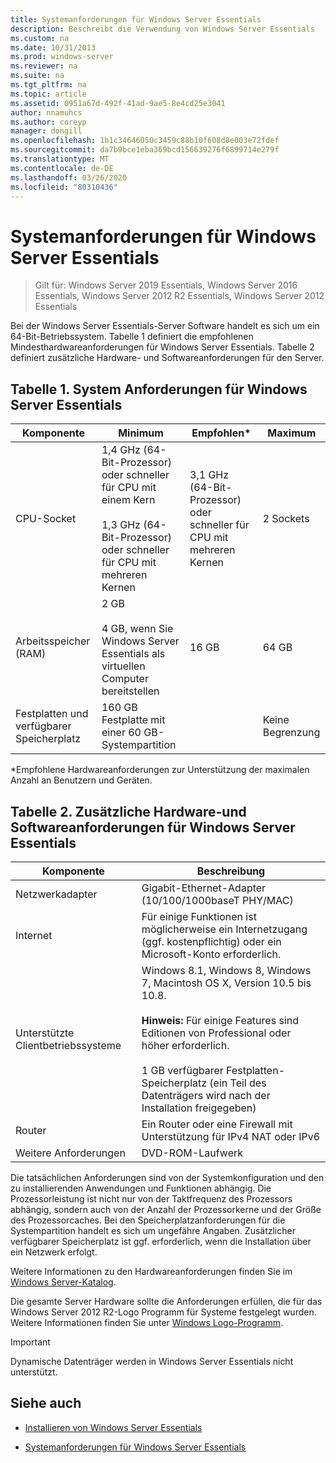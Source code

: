 ```yaml
---
title: Systemanforderungen für Windows Server Essentials
description: Beschreibt die Verwendung von Windows Server Essentials
ms.custom: na
ms.date: 10/31/2013
ms.prod: windows-server
ms.reviewer: na
ms.suite: na
ms.tgt_pltfrm: na
ms.topic: article
ms.assetid: 0951a67d-492f-41ad-9ae5-8e4cd25e3041
author: nnamuhcs
ms.author: coreyp
manager: dongill
ms.openlocfilehash: 1b1c34646050c3459c88b10f608d8e003e72fdef
ms.sourcegitcommit: da7b9bce1eba369bcd156639276f6899714e279f
ms.translationtype: MT
ms.contentlocale: de-DE
ms.lasthandoff: 03/26/2020
ms.locfileid: "80310436"
---
```

# <a name="system-requirements-for-windows-server-essentials"></a>Systemanforderungen für Windows Server Essentials

>Gilt für: Windows Server 2019 Essentials, Windows Server 2016 Essentials, Windows Server 2012 R2 Essentials, Windows Server 2012 Essentials 
  
  Bei der Windows Server Essentials-Server Software handelt es sich um ein 64-Bit-Betriebssystem. Tabelle 1 definiert die empfohlenen Mindesthardwareanforderungen für Windows Server Essentials. Tabelle 2 definiert zusätzliche Hardware- und Softwareanforderungen für den Server.  
    
  
## <a name="table-1-system-requirements-for-windows-server-essentials"></a>Tabelle 1. System Anforderungen für Windows Server Essentials  
  
|Komponente|Minimum|Empfohlen*|Maximum|  
|---------------|-------------|-------------------|-------------|  
|CPU-Socket|1,4 GHz (64-Bit-Prozessor) oder schneller für CPU mit einem Kern<br /><br /> 1,3 GHz (64-Bit-Prozessor) oder schneller für CPU mit mehreren Kernen|3,1 GHz (64-Bit-Prozessor) oder schneller für CPU mit mehreren Kernen|2 Sockets|  
|Arbeitsspeicher (RAM)|2 GB<br /><br /> 4 GB, wenn Sie Windows Server Essentials als virtuellen Computer bereitstellen|16 GB|64 GB|  
|Festplatten und verfügbarer Speicherplatz|160 GB Festplatte mit einer 60 GB-Systempartition||Keine Begrenzung|  
  
 *Empfohlene Hardwareanforderungen zur Unterstützung der maximalen Anzahl an Benutzern und Geräten.  
  
## <a name="table-2-additional-hardware-and-software-requirements-for-windows-server-essentials"></a>Tabelle 2. Zusätzliche Hardware-und Softwareanforderungen für Windows Server Essentials  
  
|Komponente|Beschreibung|  
|---------------|-----------------|  
|Netzwerkadapter|Gigabit-Ethernet-Adapter (10/100/1000baseT PHY/MAC)|  
|Internet|Für einige Funktionen ist möglicherweise ein Internetzugang (ggf. kostenpflichtig) oder ein Microsoft-Konto erforderlich.|  
|Unterstützte Clientbetriebssysteme|Windows 8.1, Windows 8, Windows 7, Macintosh OS X, Version 10.5 bis 10.8.<br /><br /> **Hinweis:** Für einige Features sind Editionen von Professional oder höher erforderlich.<br /><br /> 1 GB verfügbarer Festplatten-Speicherplatz (ein Teil des Datenträgers wird nach der Installation freigegeben)|  
|Router|Ein Router oder eine Firewall mit Unterstützung für IPv4 NAT oder IPv6|  
|Weitere Anforderungen|DVD-ROM-Laufwerk|  
  
 Die tatsächlichen Anforderungen sind von der Systemkonfiguration und den zu installierenden Anwendungen und Funktionen abhängig. Die Prozessorleistung ist nicht nur von der Taktfrequenz des Prozessors abhängig, sondern auch von der Anzahl der Prozessorkerne und der Größe des Prozessorcaches. Bei den Speicherplatzanforderungen für die Systempartition handelt es sich um ungefähre Angaben. Zusätzlicher verfügbarer Speicherplatz ist ggf. erforderlich, wenn die Installation über ein Netzwerk erfolgt.  
  
 Weitere Informationen zu den Hardwareanforderungen finden Sie im [Windows Server-Katalog](https://www.windowsservercatalog.com/).  
  
 Die gesamte Server Hardware sollte die Anforderungen erfüllen, die für das Windows Server 2012 R2-Logo Programm für Systeme festgelegt wurden. Weitere Informationen finden Sie unter [Windows Logo-Programm](https://msdn.microsoft.com/windows/hardware/gg487403.aspx).  

> [!IMPORTANT]
> Dynamische Datenträger werden in Windows Server Essentials nicht unterstützt.

## <a name="see-also"></a>Siehe auch  
 
-   [Installieren von Windows Server Essentials](../install/Install-Windows-Server-Essentials.md)  
  
-   [Systemanforderungen für Windows Server Essentials](system-requirements.md)


